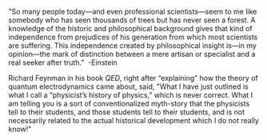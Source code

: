 ---
---
"So many people today—and even professional scientists—seem to me like somebody who has seen thousands of trees but has never seen a forest. A knowledge of the historic and philosophical background gives that kind of independence from prejudices of his generation from which most scientists are suffering. This independence created by philosophical insight is—in my opinion—the mark of distinction between a mere artisan or specialist and a real seeker after truth." 
\-Einstein

Richard Feynman in his book _QED_, right after “explaining” how the theory of quantum electrodynamics came about, said, "What I have just outlined is what I call a “physicist’s history of physics,” which is never correct. What I am telling you is a sort of conventionalized myth-story that the physicists tell to their students, and those students tell to their students, and is not necessarily related to the actual historical development which I do not really know!"
